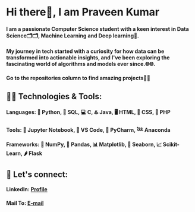 # Hi there👋, I am Praveen Kumar
#### I am a passionate Computer Science student with a keen interest in Data Science🗂🗂️, Machine Learning and Deep learning🤖.
#### My journey in tech started with a curiosity for how data can be transformed into actionable insights, and I've been exploring the fascinating world of algorithms and models ever since.🌐🌐.
#### Go to the repositories column to find amazing projects💛💛
## 👨‍💻 Technologies & Tools:
#### Languages: 🐍 Python, 🐬 SQL, 💻 C, ♨️ Java, 🖥️ HTML, 📱 CSS, 🐘 PHP
#### Tools: 📙 Jupyter Notebook, 📑 VS Code, 🧩 PyCharm, 𓆙 Anaconda
#### Frameworks: 🧊 NumPy, 🐼 Pandas, 📊 Matplotlib, 📶 Seaborn, 📈 Scikit-Learn, 🌶️ Flask
## 🤝 Let's connect:
#### LinkedIn: [Profile](https://www.linkedin.com/in/spraveenkumar2205)
#### Mail To: [E-mail](Mailto:spraveenkumar2205@gmail.com)
<!--
**praveen-2205/praveen-2205** is a ✨ _special_ ✨ repository because its `README.md` (this file) appears on your GitHub profile.

Here are some ideas to get you started:

- 🔭 I’m currently working on ...
- 🌱 I’m currently learning ...
- 👯 I’m looking to collaborate on ...
- 🤔 I’m looking for help with ...
- 💬 Ask me about ...
- 📫 How to reach me: ...
- 😄 Pronouns: ...
- ⚡ Fun fact: ...
-->
